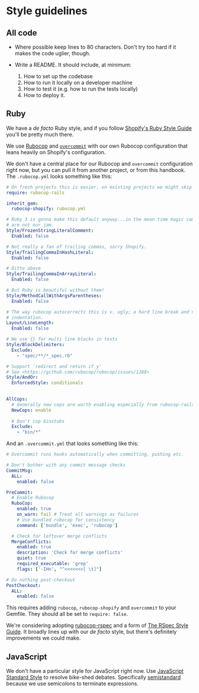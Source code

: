 # Style guidelines

## All code

 - Where possible keep lines to 80 characters. Don't try too hard if it
   makes the code uglier, though.
 - Write a README. It should include, at minimum:
 
   1. How to set up the codebase
   2. How to run it locally on a developer machine
   3. How to test it (e.g. how to run the tests locally)
   4. How to deploy it.

## Ruby

We have a _de facto_ Ruby style, and if you follow 
[Shopify's Ruby Style Guide](https://shopify.github.io/ruby-style-guide/) you'll
be pretty much there.

We use [Rubocop](https://rubocop.org) and
[`overcommit`](https://github.com/sds/overcommit) with our own Rubocop 
configuration that leans heavily on Shopify's configuration.

We don't have a central place for our Rubocop and `overcommit` configuration
right now, but you can pull it from another project, or from this handbook.
The `.rubocop.yml` looks something like this:

```yaml
# On fresh projects this is easier, on existing projects we might skip this
require: rubocop-rails

inherit_gem:
  rubocop-shopify: rubocop.yml

# Ruby 3 is gonna make this default anyway...in the mean time magic comments
# are not our jam.
Style/FrozenStringLiteralComment:
  Enabled: false

# Not really a fan of trailing commas, sorry Shopify.
Style/TrailingCommaInHashLiteral:
  Enabled: false

# Ditto above
Style/TrailingCommaInArrayLiteral:
  Enabled: false

# But Ruby is beautiful without them!
Style/MethodCallWithArgsParentheses:
  Enabled: false

# The way rubocop autocorrects this is v. ugly; a hard line break and no
# indentation.
Layout/LineLength:
  Enabled: false

# We use {} for multi line blocks in tests
Style/BlockDelimiters:
  Exclude:
    - "spec/**/*_spec.rb"

# Support 'redirect and return if y'
# See <https://github.com/rubocop/rubocop/issues/1288>
Style/AndOr:
  EnforcedStyle: conditionals
  

AllCops:
  # Generally new cops are worth enabling especially from rubocop-rails
  NewCops: enable
  
  # Don't cop binstubs
  Exclude:
    - "bin/*"
```

And an `.overcommit.yml` that looks something like this:

```yaml
# Overcommit runs hooks automatically when committing, pushing etc.

# Don't bother with any commit message checks
CommitMsg:
  ALL:
    enabled: false

PreCommit:
  # Enable Rubocop
  RuboCop:
    enabled: true
    on_warn: fail # Treat all warnings as failures
    # Use bundled rubocop for consistency
    command: ['bundle', 'exec', 'rubocop']

  # Check for leftover merge conflicts
  MergeConflicts:
    enabled: true
    description: 'Check for merge conflicts'
    quiet: true
    required_executable: 'grep'
    flags: ['-IHn', "^<<<<<<<[ \t]"]

# Do nothing post-checkout
PostCheckout:
  ALL:
    enabled: false
```

This requires adding `rubocop`, `rubocop-shopify` and `overcommit` to
your Gemfile. They should all be set to `require: false`.

We're considering adopting [rubocop-rspec](https://github.com/rubocop/rubocop-rspec)
and a form of [The RSpec Style Guide](https://rspec.rubystyle.guide/). It
broadly lines up with our _de facto_ style, but there's definitely
improvements we could make.

## JavaScript

We don't have a particular style for JavaScript right now.
Use [JavaScript Standard Style](https://standardjs.com/) to resolve bike-shed debates.
Specifically [semistandard](https://github.com/standard/semistandard) because we
use semicolons to terminate expressions.
